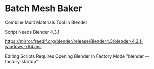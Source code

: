 # Batch Mesh Baker
Combine Multi Materials Tool In Blender

Script Needs Blender 4.3.1

https://mirror.freedif.org/blender/release/Blender4.3/blender-4.3.1-windows-x64.msi

Editing Scripts Requires Opening Blender In Factory Mode
"blender --factory-startup"

